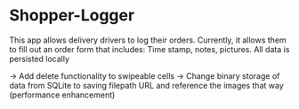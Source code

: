 # Shopper-Logger

This app allows delivery drivers to log their orders. Currently, it allows them to fill out an order form that includes: Time stamp, notes, pictures. All data is persisted locally

-> Add delete functionality to swipeable cells
-> Change binary storage of data from SQLite to saving filepath URL and reference the images that way (performance enhancement)
